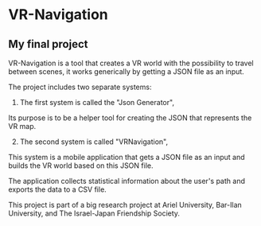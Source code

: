 # VR-Navigation
## My final project

VR-Navigation is a tool that creates a VR world with the possibility to travel between scenes, it works generically by getting a JSON file as an input.

The project includes two separate systems:

1. The first system is called the "Json Generator",

  Its purpose is to be a helper tool for creating the JSON that represents the VR map.

2. The second system is called "VRNavigation", 

  This system is a mobile application that gets a JSON file as an input and builds the VR world based on this JSON file.

  The application collects statistical information about the user's path and exports the data to a CSV file.

This project is part of a big research project at Ariel University, Bar-Ilan University, and The Israel-Japan Friendship Society.
